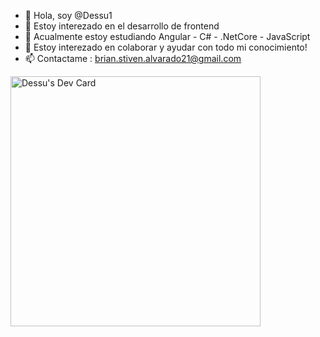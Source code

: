- 👋 Hola, soy @Dessu1
- 👀 Estoy interezado en el desarrollo de frontend
- 🌱 Acualmente estoy estudiando Angular - C# - .NetCore - JavaScript
- 💞️ Estoy interezado en colaborar y ayudar con todo mi conocimiento!
- 📫 Contactame : brian.stiven.alvarado21@gmail.com


<a href="https://app.daily.dev/Dessu"><img src="https://api.daily.dev/devcards/2c10daa6979b46ea8d74b8ab8818bc04.png?r=ili" width="400" alt="Dessu's Dev Card"/></a>
<!---
Dessu1/Dessu1 is a ✨ special ✨ repository because its `README.md` (this file) appears on your GitHub profile.
You can click the Preview link to take a look at your changes.
--->

